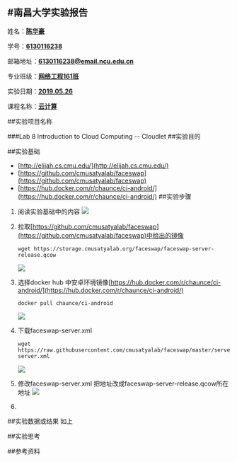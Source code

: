 #南昌大学实验报告
---

姓名：**<u>陈华豪</u>**
	
学号：**<u>6130116238</u>**

邮箱地址：**<u>6130116238@email.ncu.edu.cn</u>**

专业班级：**<u>网络工程161班</u>**

实验日期：**<u>2019.05.26</u>**
    
课程名称：**<u>云计算</u>**

 
##实验项目名称

###Lab 8 Introduction to Cloud Computing -- Cloudlet
##实验目的


##实验基础
- [http://elijah.cs.cmu.edu/](http://elijah.cs.cmu.edu/)
- [https://github.com/cmusatyalab/faceswap](https://github.com/cmusatyalab/faceswap)
- [https://hub.docker.com/r/chaunce/ci-android/](https://hub.docker.com/r/chaunce/ci-android/)
##实验步骤
1. 阅读实验基础中的内容
	![](https://i.imgur.com/zD4qUfN.jpg)
2. 拉取[https://github.com/cmusatyalab/faceswap](https://github.com/cmusatyalab/faceswap)中给出的镜像

	```
	wget https://storage.cmusatyalab.org/faceswap/faceswap-server-release.qcow
	```
	![](https://i.imgur.com/ZBWE5TZ.jpg)
3. 选择docker hub 中安卓环境镜像[https://hub.docker.com/r/chaunce/ci-android/](https://hub.docker.com/r/chaunce/ci-android/)

	```
	docker pull chaunce/ci-android
	```
	
	![](https://i.imgur.com/vM7QtgO.jpg)
4. 下载faceswap-server.xml

	```
	wget https://raw.githubusercontent.com/cmusatyalab/faceswap/master/server/kvm/faceswap-server.xml
	```
	
	![](https://i.imgur.com/rJpY8qc.jpg)
5. 修改faceswap-server.xml 把地址改成faceswap-server-release.qcow所在地址
	![](https://i.imgur.com/afkdk1K.jpg)
6. 
##实验数据或结果
如上


##实验思考



##参考资料
